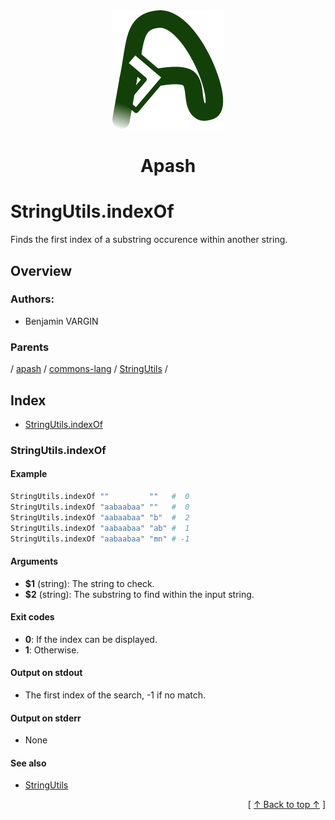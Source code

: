 
<div align="center" id="apash-top">
  <a href="https://github.com/hastec-fr/apash">
    <img alt="apash-logo" src="../../../../../../../assets/apash-logo.svg"/>
  </a>

  # Apash
</div>

# StringUtils.indexOf

Finds the first index of a substring occurence within another string.

## Overview

<!-- -->

### Authors:
* Benjamin VARGIN

### Parents
<!-- apash.parentBegin -->
[](../../../../.md) / [apash](../../../apash.md) / [commons-lang](../../commons-lang.md) / [StringUtils](../StringUtils.md) / 
<!-- apash.parentEnd -->

## Index

* [StringUtils.indexOf](#stringutilsindexof)

### StringUtils.indexOf

#### Example

```bash
StringUtils.indexOf ""         ""   #  0
StringUtils.indexOf "aabaabaa" ""   #  0
StringUtils.indexOf "aabaabaa" "b"  #  2
StringUtils.indexOf "aabaabaa" "ab" #  1
StringUtils.indexOf "aabaabaa" "mn" # -1
```

#### Arguments

* **$1** (string): The string to check.
* **$2** (string): The substring to find within the input string.

#### Exit codes

* **0**: If the index can be displayed.
* **1**: Otherwise.

#### Output on stdout

* The first index of the search, -1 if no match.

#### Output on stderr

* None

#### See also

* [StringUtils](../StringUtils.md)


  <div align="right">[ <a href="#apash-top">↑ Back to top ↑</a> ]</div>


